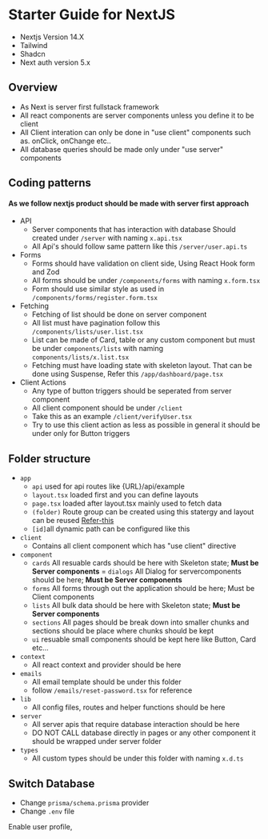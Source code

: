 # Starter Guide for NextJS
- Nextjs Version 14.X
- Tailwind
- Shadcn
- Next auth version 5.x

## Overview
- As Next is server first fullstack framework
- All react components are server components unless you define it to be client
- All Client interation can only be done in "use client" components such as. onClick, onChange etc..
- All database queries should be made only under "use server" components 

## Coding patterns
#### As we follow nextjs product should be made with server first approach
- API
    - Server components that has interaction with database Should created under `/server` with naming `x.api.tsx`
    - All Api's should follow same pattern like this `/server/user.api.ts`
- Forms
    - Forms should have validation on client side, Using React Hook form and Zod
    - All forms should be under `/components/forms` with naming `x.form.tsx`
    - Form should use similar style as used in `/components/forms/register.form.tsx`
- Fetching 
    - Fetching of list should be done on server component 
    - All list must have pagination follow this `/components/lists/user.list.tsx`
    - List can be made of Card, table or any custom component but must be under `components/lists` with naming `components/lists/x.list.tsx`
    - Fetching must have loading state with skeleton layout. That can be done using Suspense, Refer this `/app/dashboard/page.tsx`
- Client Actions
    - Any type of button triggers should be seperated from server component
    - All client component should be under `/client`
    - Take this as an example `/client/verifyUser.tsx`
    - Try to use this client action as less as possible in general it should be under only for Button triggers

## Folder structure
- `app` 
    - `api` used for api routes like {URL}/api/example
    - `layout.tsx` loaded first and you can define layouts
    - `page.tsx` loaded after layout.tsx mainly used to fetch data
    - `(folder)` Route group can be created using this statergy and layout can be reused [Refer-this](https://nextjs.org/docs/app/building-your-application/routing/route-groups#convention)
    - `[id]`all dynamic path can be configured like this
- `client`
    - Contains all client component which has "use client" directive 
- `component`
    - `cards` All resuable cards should be here with Skeleton state; <b>Must be Server components</b>
    = `dialogs` All Dialog for servercomponents should be here; <b>Must be Server components</b>
    - `forms` All forms through out the application should be here; Must be Client components
    - `lists` All bulk data should be here with Skeleton state; <b>Must be Server components</b>
    - `sections` All pages should be break down into smaller chunks and sections should be place where chunks should be 
    kept
    - `ui` resuable small components should be kept here like Button, Card etc...
- `context` 
    - All react context and provider should be here
- `emails`
    - All email template should be under this folder
    - follow `/emails/reset-password.tsx` for reference
- `lib`
    - All config files, routes and helper functions should be here
- `server`
    - All server apis that require database interaction should be here
    - DO NOT CALL database directly in pages or any other component it should be wrapped under server folder
- `types`
    - All custom types should be under this folder with naming `x.d.ts`

## Switch Database
- Change `prisma/schema.prisma` provider
- Change `.env` file


Enable user profile,
